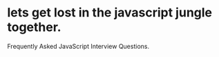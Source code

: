 # lets get lost in the javascript jungle together.
Frequently Asked JavaScript Interview Questions.
